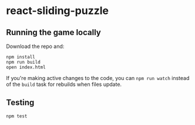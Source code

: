 # react-sliding-puzzle

## Running the game locally
Download the repo and:
```
npm install
npm run build
open index.html
```

If you're making active changes to the code, you can `npm run watch` instead of the `build` task for rebuilds when files update.

## Testing
```
npm test
```
